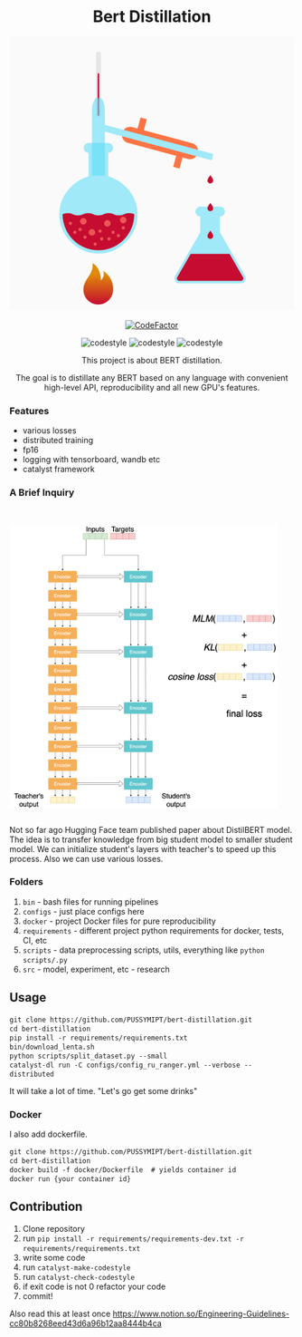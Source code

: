 <div align="center">

# Bert Distillation

![logo](imgs/logo_small.png)

[![CodeFactor](https://www.codefactor.io/repository/github/pussymipt/bert-distillation/badge)](https://www.codefactor.io/repository/github/pussymipt/bert-distillation)

![codestyle](https://github.com/PUSSYMIPT/bert-distillation/workflows/Linter/badge.svg?branch=master&event=push)
![codestyle](https://github.com/PUSSYMIPT/bert-distillation/workflows/Notebook%20API/badge.svg?branch=master&event=push)
![codestyle](https://github.com/PUSSYMIPT/bert-distillation/workflows/Config%20API/badge.svg?branch=master&event=push)

This project is about BERT distillation.

The goal is to distillate any BERT based on any language with convenient high-level API, reproducibility and all new GPU's features.

</div>

### Features
- various losses
- distributed training
- fp16
- logging with tensorboard, wandb etc
- catalyst framework

### A Brief Inquiry

<img align="right" height="500" hspace="30px" vspace="30px" src="imgs/distillation_schema.png">
Not so far ago Hugging Face team published paper about DistilBERT model. 
The idea is to transfer knowledge from big student model to smaller student model. We can initialize student's layers with teacher's to speed up this process. 
Also we can use various losses.


### Folders

1. `bin` - bash files for running pipelines
2. `configs` - just place configs here
3. `docker` - project Docker files for pure reproducibility
4. `requirements` - different project python requirements for docker, tests, CI, etc
5. `scripts` - data preprocessing scripts, utils, everything like `python scripts/.py`
6. `src` - model, experiment, etc - research

## Usage
```
git clone https://github.com/PUSSYMIPT/bert-distillation.git
cd bert-distillation
pip install -r requirements/requirements.txt
bin/download_lenta.sh
python scripts/split_dataset.py --small
catalyst-dl run -C configs/config_ru_ranger.yml --verbose --distributed
```
It will take a lot of time. "Let's go get some drinks"

### Docker

I also add dockerfile.
```
git clone https://github.com/PUSSYMIPT/bert-distillation.git
cd bert-distillation
docker build -f docker/Dockerfile  # yields container id
docker run {your container id}
```


## Contribution

1. Clone repository
2. run `pip install -r requirements/requirements-dev.txt -r requirements/requirements.txt`
3. write some code
4. run `catalyst-make-codestyle`
5. run `catalyst-check-codestyle`
6. if exit code is not 0 refactor your code
7. commit!

Also read this at least once
https://www.notion.so/Engineering-Guidelines-cc80b8268eed43d6a96b12aa8444b4ca
